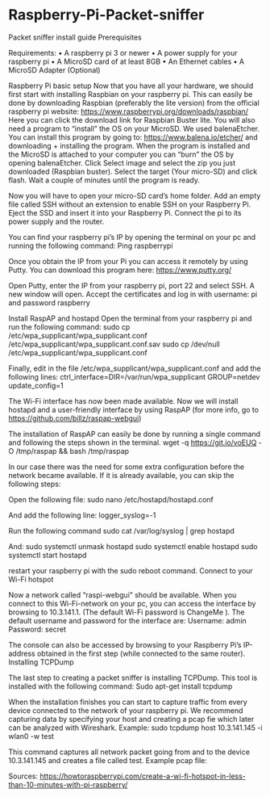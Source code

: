 # Raspberry-Pi-Packet-sniffer
 
Packet sniffer install guide
Prerequisites

Requirements:
•	A raspberry pi 3 or newer
•	A power supply for your raspberry pi
•	A MicroSD card of at least 8GB
•	An Ethernet cables
•	A MicroSD Adapter (Optional)


Raspberry Pi basic setup
Now that you have all your hardware, we should first start with installing Raspbian on your raspberry pi. This can easily be done by downloading Raspbian (preferably the lite version) from the official raspberry pi website:
https://www.raspberrypi.org/downloads/raspbian/
Here you can click the download link for Raspbian Buster lite. You will also need a program to “install” the OS on your MicroSD. We used balenaEtcher. You can install this program by going to:
https://www.balena.io/etcher/
and downloading + installing the program. When the program is installed and the MicroSD is attached to your computer you can “burn” the OS by opening balenaEtcher. Click Select image and select the zip you just downloaded (Raspbian buster). Select the target (Your micro-SD) and click flash. Wait a couple of minutes until the program is ready.

Now you will have to open your micro-SD card’s home folder. Add an empty file called SSH without an extension to enable SSH on your Raspberry Pi. Eject the SSD and insert it into your Raspberry Pi. Connect the pi to its power supply and the router.

You can find your raspberry pi’s IP by opening the terminal on your pc and running the following command:
Ping raspberrypi

Once you obtain the IP from your Pi you can access it remotely by using Putty. You can download this program here: https://www.putty.org/


Open Putty, enter the IP from your raspberry pi, port 22 and select SSH. A new window will open. Accept the certificates and log in with username: pi and password raspberry
 

Install RaspAP and hostapd
Open the terminal from your raspberry pi and run the following command: 
sudo cp /etc/wpa_supplicant/wpa_supplicant.conf /etc/wpa_supplicant/wpa_supplicant.conf.sav
sudo cp /dev/null /etc/wpa_supplicant/wpa_supplicant.conf

Finally, edit in the file /etc/wpa_supplicant/wpa_supplicant.conf and add the following lines:
ctrl_interface=DIR=/var/run/wpa_supplicant GROUP=netdev
update_config=1

The Wi-Fi interface has now been made available. 
Now we will install hostapd and a user-friendly interface by using RaspAP (for more info, go to https://github.com/billz/raspap-webgui)

The installation of RaspAP can easily be done by running a single command and following the steps shown in the terminal.
wget -q https://git.io/voEUQ -O /tmp/raspap && bash /tmp/raspap

In our case there was the need for some extra configuration before the network became available. If it is already available, you can skip the following steps: 

Open the following file: 
sudo nano /etc/hostapd/hostapd.conf

And add the following line: 
logger_syslog=-1

Run the following command
sudo cat /var/log/syslog | grep hostapd 

And:
sudo systemctl unmask hostapd
sudo systemctl enable hostapd
sudo systemctl start hostapd

restart your raspberry pi with the sudo reboot command.
Connect to your Wi-Fi hotspot
 
Now a network called “raspi-webgui” should be available. When you connect to this Wi-Fi-network on your pc, you can access the interface by browsing to 10.3.141.1. (The default Wi-Fi password is ChangeMe ). The default username and password for the interface are: 
Username: admin
Password: secret
 
The console can also be accessed by browsing to your Raspberry Pi’s IP-address obtained in the first step (while connected to the same router).
Installing TCPDump

The last step to creating a packet sniffer is installing TCPDump. This tool is installed with the following command:
Sudo apt-get install tcpdump

When the installation finishes you can start to capture traffic from every device connected to the network of your raspberry pi. We recommend capturing data by specifying your host and creating a pcap fie which later can be analyzed with Wireshark. 
Example: 
sudo tcpdump host 10.3.141.145 -i wlan0 -w test

This command captures all network packet going from and to the device 10.3.141.145 and creates a file called test.
Example pcap file:
 

Sources:
https://howtoraspberrypi.com/create-a-wi-fi-hotspot-in-less-than-10-minutes-with-pi-raspberry/

